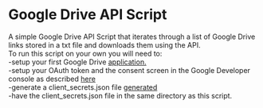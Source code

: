 # Google Drive API Script
A simple Google Drive API Script that iterates through a list of Google Drive links stored in a txt file and downloads them using the API. <br>
To run this script on your own you will need to: <br>
-setup your first Google Drive [application.](https://archive.vn/0a8Sf) <br>
-setup your OAuth token and the consent screen in the Google Developer console as described [here](https://support.google.com/cloud/answer/6158849?hl=en) <br>
-generate a client_secrets.json file [generated](https://developers.google.com/api-client-library/dotnet/guide/aaa_client_secrets) <br>
-have the client_secrets.json file in the same directory as this script. <br>
